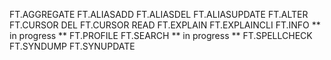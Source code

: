 FT.AGGREGATE
FT.ALIASADD
FT.ALIASDEL
FT.ALIASUPDATE
FT.ALTER
FT.CURSOR DEL
FT.CURSOR READ
FT.EXPLAIN
FT.EXPLAINCLI
FT.INFO ** in progress **
FT.PROFILE
FT.SEARCH ** in progress **
FT.SPELLCHECK
FT.SYNDUMP
FT.SYNUPDATE
